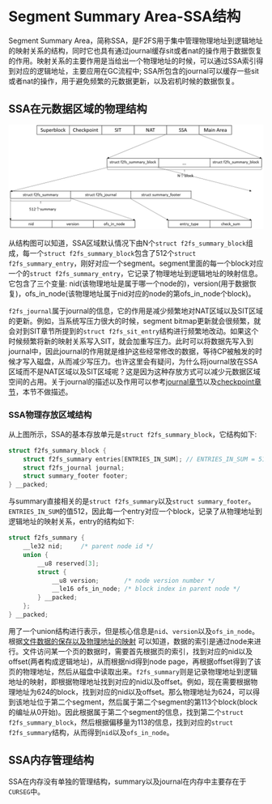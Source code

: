 # Segment Summary Area-SSA结构
Segment Summary Area，简称SSA，是F2FS用于集中管理物理地址到逻辑地址的映射关系的结构，同时它也具有通过journal缓存sit或者nat的操作用于数据恢复的作用。映射关系的主要作用是当给出一个物理地址的时候，可以通过SSA索引得到对应的逻辑地址，主要应用在GC流程中; SSA所包含的journal可以缓存一些sit或者nat的操作，用于避免频繁的元数据更新，以及宕机时候的数据恢复。

## SSA在元数据区域的物理结构
![cp_layout](../img/F2FS-Layout/ssa_layout.png)

从结构图可以知道，SSA区域默认情况下由N个`struct f2fs_summary_block`组成，每一个`struct f2fs_summary_block`包含了512个`struct f2fs_summary_entry`，刚好对应一个segment。segment里面的每一个block对应一个的`struct f2fs_summary_entry`，它记录了物理地址到逻辑地址的映射信息。它包含了三个变量: nid(该物理地址是属于哪一个node的)，version(用于数据恢复)，ofs_in_node(该物理地址属于nid对应的node的第ofs_in_node个block)。

`f2fs_journal`属于journal的信息，它的作用是减少频繁地对NAT区域以及SIT区域的更新。例如，当系统写压力很大的时候，segment bitmap更新就会很频繁，就会对到SIT章节所提到的`struct f2fs_sit_entry`结构进行频繁地改动。如果这个时候频繁将新的映射关系写入SIT，就会加重写压力。此时可以将数据先写入到journal中，因此journal的作用就是维护这些经常修改的数据，等待CP被触发的时候才写入磁盘，从而减少写压力。也许这里会有疑问，为什么将journal放在SSA区域而不是NAT区域以及SIT区域呢？这是因为这种存放方式可以减少元数据区域空间的占用。关于journal的描述以及作用可以参考[journal章节](https://github.com/RiweiPan/F2FS-NOTES/edit/master/ImportantDataStructure/f2fs_journal.md)以及[checkpoint章节](https://github.com/RiweiPan/F2FS-NOTES/blob/master/F2FS-Checkpoint/Checkpoint%E6%B5%81%E7%A8%8B.md)，本节不做描述。

### SSA物理存放区域结构

从上图所示，SSA的基本存放单元是`struct f2fs_summary_block`，它结构如下:

```c
struct f2fs_summary_block {
	struct f2fs_summary entries[ENTRIES_IN_SUM]; // ENTRIES_IN_SUM = 512
	struct f2fs_journal journal;
	struct summary_footer footer;
} __packed;
```

与summary直接相关的是`struct f2fs_summary`以及`struct summary_footer`。`ENTRIES_IN_SUM`的值512，因此每一个entry对应一个block，记录了从物理地址到逻辑地址的映射关系，entry的结构如下:

```c
struct f2fs_summary {
	__le32 nid;		/* parent node id */
	union {
		__u8 reserved[3];
		struct {
			__u8 version;		/* node version number */
			__le16 ofs_in_node;	/* block index in parent node */
		} __packed;
	};
} __packed;
```

用了一个union结构进行表示，但是核心信息是`nid`、`version`以及`ofs_in_node`。根据[文件数据的保存以及物理地址的映射](https://github.com/RiweiPan/F2FS-NOTES/blob/master/Reading-and-Writing/file_data_structure.md) 可以知道，数据的索引是通过node来进行。文件访问某一个页的数据时，需要首先根据页的索引，找到对应的nid以及offset(两者构成逻辑地址)，从而根据nid得到node page，再根据offset得到了该页的物理地址，然后从磁盘中读取出来。`f2fs_summary`则是记录物理地址到逻辑地址的映射，即根据物理地址找到对应的nid以及offset。例如，现在需要根据物理地址为624的block，找到对应的nid以及offset。那么物理地址为624，可以得到该地址位于第二个segment，然后属于第二个segment的第113个block(block的编址从0开始)。因此根据属于第二个segment的信息，找到第二个`struct f2fs_summary_block`，然后根据偏移量为113的信息，找到对应的`struct f2fs_summary`结构，从而得到`nid`以及`ofs_in_node`。



## SSA内存管理结构
SSA在内存没有单独的管理结构，summary以及journal在内存中主要存在于`CURSEG`中。